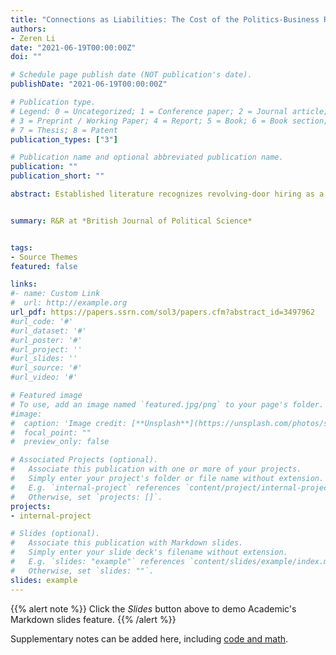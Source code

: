 ```yaml
---
title: "Connections as Liabilities: The Cost of the Politics-Business Revolving Door in China"
authors:
- Zeren Li
date: "2021-06-19T00:00:00Z"
doi: ""

# Schedule page publish date (NOT publication's date).
publishDate: "2021-06-19T00:00:00Z"

# Publication type.
# Legend: 0 = Uncategorized; 1 = Conference paper; 2 = Journal article;
# 3 = Preprint / Working Paper; 4 = Report; 5 = Book; 6 = Book section;
# 7 = Thesis; 8 = Patent
publication_types: ["3"]

# Publication name and optional abbreviated publication name.
publication: ""
publication_short: ""

abstract: Established literature recognizes revolving-door hiring as a means for firms to obtain protection against political risks and advance business interests. This paper theorizes a cost of the political-business revolving door, which transmits uncertainty from the political system to firms in turbulent times. I empirically estimate the cost of revolving-door recruitment for over 3,000 publicly listed firms in the early years of a major corruption crackdown in China. I show that firm-level returns to revolving-door recruitment turn negative during this period. The cost of revolving door recruitment is larger in areas with high-profile corruption crackdowns and poorer market institutions. In contrast to the conventional corporate governance explanations, the mechanism proposed in this paper emphasizes external perceptions of firms. Analyses of over 1 million equity reports and bank loan records data show that political connections act as a negative signal for investors and lenders, thereby discouraging investment.


summary: R&R at *British Journal of Political Science*


tags:
- Source Themes
featured: false

links:
#- name: Custom Link
#  url: http://example.org
url_pdf: https://papers.ssrn.com/sol3/papers.cfm?abstract_id=3497962
#url_code: '#'
#url_dataset: '#'
#url_poster: '#'
#url_project: ''
#url_slides: ''
#url_source: '#'
#url_video: '#'

# Featured image
# To use, add an image named `featured.jpg/png` to your page's folder. 
#image:
#  caption: 'Image credit: [**Unsplash**](https://unsplash.com/photos/s9CC2SKySJM)'
#  focal_point: ""
#  preview_only: false

# Associated Projects (optional).
#   Associate this publication with one or more of your projects.
#   Simply enter your project's folder or file name without extension.
#   E.g. `internal-project` references `content/project/internal-project/index.md`.
#   Otherwise, set `projects: []`.
projects:
- internal-project

# Slides (optional).
#   Associate this publication with Markdown slides.
#   Simply enter your slide deck's filename without extension.
#   E.g. `slides: "example"` references `content/slides/example/index.md`.
#   Otherwise, set `slides: ""`.
slides: example
---
```


{{% alert note %}}
Click the *Slides* button above to demo Academic's Markdown slides feature.
{{% /alert %}}

Supplementary notes can be added here, including [code and math](https://sourcethemes.com/academic/docs/writing-markdown-latex/).
